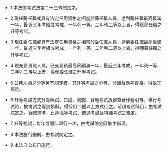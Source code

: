 * 1 本法依考試法第二十三條制定之。

* 2 現任薦任職或具有法定任用資格之相當於薦任職人員，達到薦任職最高級滿一年，最近三年考績或考成，一年列一等，二年列二等以上者，得應簡任職之升等考試。

* 3 現任委任職或具有法定任用資格之相當於委任職人員，達到委任職最高級滿一年，最近三年考績或考成，一年列一等，二年列二等以上者，得應薦任職之升等考試。

* 4 現充雇員職人員，已支雇員最高薪額滿一年，最近三年考成，一年列一等，二年列二等以上者，得應委任職之升等考試。

* 5 公務人員之分等另有規定者，其升等考試之分等、分類及應考資格，得依其規定。

* 6 升等考試方式分為筆試、口試、測驗、實地考試及審查著作發明等，舉行考試時，按考試之等別類科，得採用二種以上方式行之。前項考試科目，由考試院定之。錄取標準，比照高等考試、普通考試及特種考試之規定。

* 7 升等考試，每年或間年舉行一次，由考試院分區集中辦理。

* 8 本法施行細則，由考試院定之。

* 9 本法自公布日施行。

